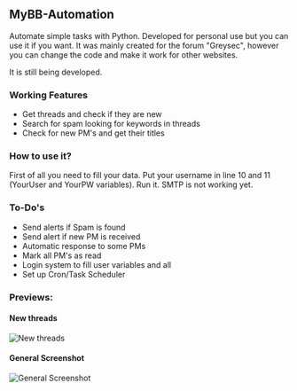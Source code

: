 ## MyBB-Automation
Automate simple tasks with Python. Developed for personal use but you can use it if you want.
It was mainly created for the forum "Greysec", however you can change the code and make it work for other websites.

It is still being developed.

### Working Features

* Get threads and check if they are new 
* Search for spam looking for keywords in threads
* Check for new PM's and get their titles

### How to use it?

First of all you need to fill your data.
Put  your username in line 10 and 11 (YourUser and YourPW variables).
Run it. SMTP is not working yet.

### To-Do's

* Send alerts if Spam is found
* Send alert if new PM is received
* Automatic response to some PMs
* Mark all PM's as read
* Login system to fill user variables and all
* Set up Cron/Task Scheduler

### Previews:

#### New threads

![New threads](https://i.imgur.com/8w5LRaR.png)

#### General Screenshot

![General Screenshot](https://i.imgur.com/NiGUF4X.png)
